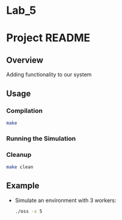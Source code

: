 # Lab_5

# Project README

## Overview
Adding functionality to our system

## Usage

### Compilation

```bash
make
```

### Running the Simulation


### Cleanup

```bash
make clean
```

## Example

- Simulate an environment with 3 workers:

   ```bash
   ./oss -s 5
   ```
